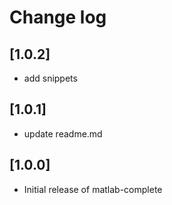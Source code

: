 # Change log

## [1.0.2]

- add snippets

## [1.0.1]

- update readme.md

## [1.0.0]

- Initial release of matlab-complete